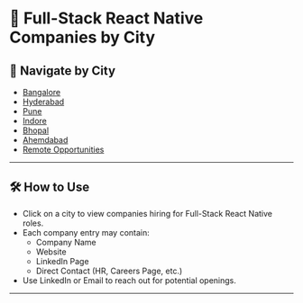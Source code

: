 # 🚀 Full-Stack React Native Companies by City

## 📂 Navigate by City

- [Bangalore](companies/bangalore.md)
- [Hyderabad](companies/hyderabad.md)
- [Pune](companies/Pune.md)
- [Indore](companies/Indore.md)
- [Bhopal](companies/bhopal.md)
- [Ahemdabad](companies/Ahemdabad.md)
- [Remote Opportunities](companies/remote.md)

---

## 🛠️ How to Use

- Click on a city to view companies hiring for Full-Stack React Native roles.
- Each company entry may contain:
  - Company Name
  - Website
  - LinkedIn Page
  - Direct Contact (HR, Careers Page, etc.)
- Use LinkedIn or Email to reach out for potential openings.

---


